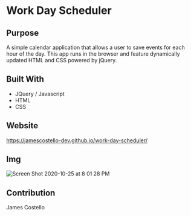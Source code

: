 # Work Day Scheduler

## Purpose
A simple calendar application that allows a user to save events for each hour of the day. This app runs in the browser and feature dynamically updated HTML and CSS powered by jQuery.

## Built With
* JQuery / Javascript
* HTML
* CSS

## Website
https://jamescostello-dev.github.io/work-day-scheduler/

## Img
![Screen Shot 2020-10-25 at 8 01 28 PM](https://user-images.githubusercontent.com/28774706/97129751-eab17480-16fc-11eb-9af0-dc05fe81b39f.png)

## Contribution 
James Costello
